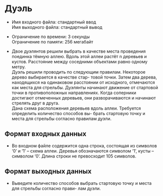 # Дуэль
* Имя входного файла: стандартный ввод \
Имя выходного файла: стандартный вывод

* Ограничение по времени: 3 секунды \
Ограничение по памяти: 256 мегабайт

* Двое дуэлянтов решили выбрать в качестве места проведения поединка тёмную аллею. Вдоль
этой аллеи растёт n деревьев и кустов. Расстояние между соседними объектами равно одному метру. \
Дуэль решили проводить по следующим правилам. Некоторое дерево выбирается в качестве стар-
товой точки. Затем два дерева, находящихся на одинаковом расстоянии от исходного, отмечаются
как места для стрельбы. Дуэлянты начинают движение от стартовой точки в противоположных
направлениях. Когда соперники достигают отмеченных деревьев, они разворачиваются и начинают
стрелять друг в друга. \
Дана схема расположения деревьев вдоль аллеи. Требуется определить количество способов вы-
брать стартовую точку и места для стрельбы согласно правилам дуэли.

## Формат входных данных
* Во входном файле содержится одна строка, состоящая из символов ‘0’ и ‘1’ – схема аллеи. Деревья
обозначаются символом ‘1’, кусты – символом ‘0’. Длина строки не превосходит 105 символов.

## Формат выходных данных

* Выведите количество способов выбрать стартовую точку и места для стрельбы согласно прави-
лам дуэли.